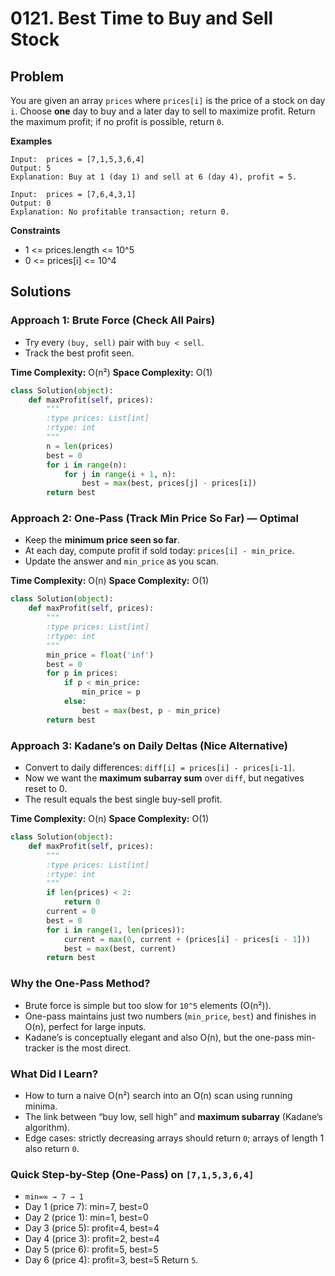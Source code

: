 # 0121. Best Time to Buy and Sell Stock

## Problem

You are given an array `prices` where `prices[i]` is the price of a stock on day `i`.
Choose **one** day to buy and a later day to sell to maximize profit.
Return the maximum profit; if no profit is possible, return `0`.

**Examples**

```
Input:  prices = [7,1,5,3,6,4]
Output: 5
Explanation: Buy at 1 (day 1) and sell at 6 (day 4), profit = 5.

Input:  prices = [7,6,4,3,1]
Output: 0
Explanation: No profitable transaction; return 0.
```

**Constraints**

* 1 <= prices.length <= 10^5
* 0 <= prices\[i] <= 10^4



## Solutions

### Approach 1: Brute Force (Check All Pairs)

* Try every `(buy, sell)` pair with `buy < sell`.
* Track the best profit seen.

**Time Complexity:** O(n²)
**Space Complexity:** O(1)

```python
class Solution(object):
    def maxProfit(self, prices):
        """
        :type prices: List[int]
        :rtype: int
        """
        n = len(prices)
        best = 0
        for i in range(n):
            for j in range(i + 1, n):
                best = max(best, prices[j] - prices[i])
        return best
```


### Approach 2: One-Pass (Track Min Price So Far) — Optimal

* Keep the **minimum price seen so far**.
* At each day, compute profit if sold today: `prices[i] - min_price`.
* Update the answer and `min_price` as you scan.

**Time Complexity:** O(n)
**Space Complexity:** O(1)

```python
class Solution(object):
    def maxProfit(self, prices):
        """
        :type prices: List[int]
        :rtype: int
        """
        min_price = float('inf')
        best = 0
        for p in prices:
            if p < min_price:
                min_price = p
            else:
                best = max(best, p - min_price)
        return best
```



### Approach 3: Kadane’s on Daily Deltas (Nice Alternative)

* Convert to daily differences: `diff[i] = prices[i] - prices[i-1]`.
* Now we want the **maximum subarray sum** over `diff`, but negatives reset to 0.
* The result equals the best single buy-sell profit.

**Time Complexity:** O(n)
**Space Complexity:** O(1)

```python
class Solution(object):
    def maxProfit(self, prices):
        """
        :type prices: List[int]
        :rtype: int
        """
        if len(prices) < 2:
            return 0
        current = 0
        best = 0
        for i in range(1, len(prices)):
            current = max(0, current + (prices[i] - prices[i - 1]))
            best = max(best, current)
        return best
```


### Why the One-Pass Method?

* Brute force is simple but too slow for `10^5` elements (O(n²)).
* One-pass maintains just two numbers (`min_price`, `best`) and finishes in O(n), perfect for large inputs.
* Kadane’s is conceptually elegant and also O(n), but the one-pass min-tracker is the most direct.


### What Did I Learn?

* How to turn a naive O(n²) search into an O(n) scan using running minima.
* The link between “buy low, sell high” and **maximum subarray** (Kadane’s algorithm).
* Edge cases: strictly decreasing arrays should return `0`; arrays of length 1 also return `0`.


### Quick Step-by-Step (One-Pass) on `[7,1,5,3,6,4]`

* `min=∞ → 7 → 1`
* Day 1 (price 7): min=7, best=0
* Day 2 (price 1): min=1, best=0
* Day 3 (price 5): profit=4, best=4
* Day 4 (price 3): profit=2, best=4
* Day 5 (price 6): profit=5, best=5
* Day 6 (price 4): profit=3, best=5
  Return `5`.
